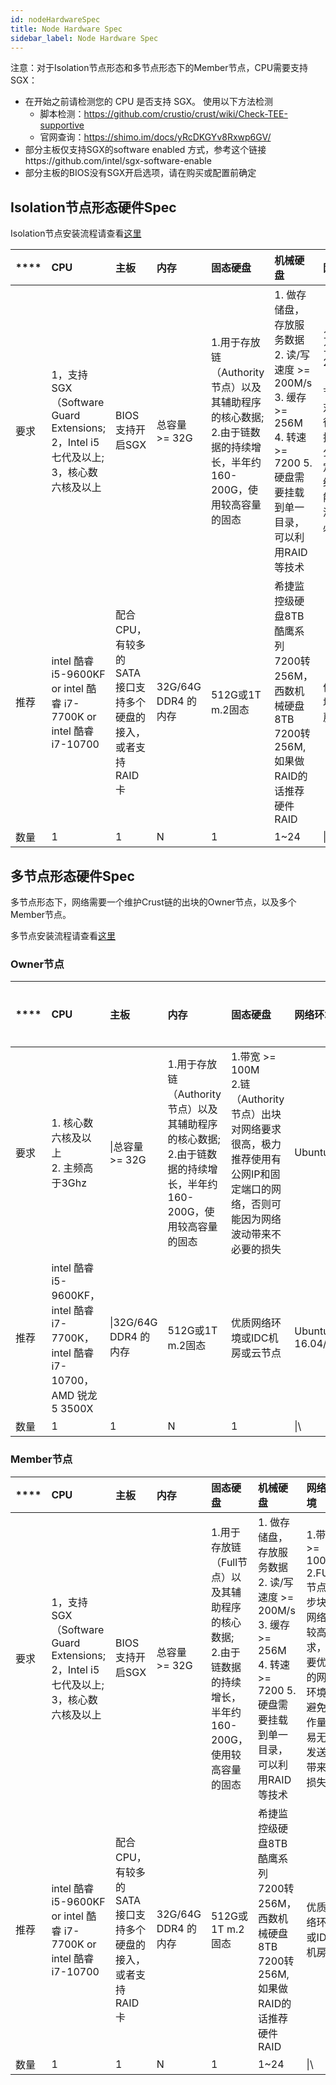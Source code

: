 ```yaml
---
id: nodeHardwareSpec
title: Node Hardware Spec
sidebar_label: Node Hardware Spec
---
```




注意：对于Isolation节点形态和多节点形态下的Member节点，CPU需要支持SGX：

* 在开始之前请检测您的 CPU 是否支持 SGX。 使用以下方法检测
  * 脚本检测：https://github.com/crustio/crust/wiki/Check-TEE-supportive
  * 官网查询：https://shimo.im/docs/yRcDKGYv8Rxwp6GV/
* 部分主板仅支持SGX的software enabled 方式，参考这个链接https://github.com/intel/sgx-software-enable
* 部分主板的BIOS没有SGX开启选项，请在购买或配置前确定




## Isolation节点形态硬件Spec

Isolation节点安装流程请查看[这里](isolationNode.md)


| **** | **CPU**                                                      | **主板**                                                    | **内存**            | **固态硬盘**                                                 | **机械硬盘**                                                 | **网络环境**                                                 | **操作系统**       |
| :--- | :----------------------------------------------------------- | :---------------------------------------------------------- | :------------------ | :----------------------------------------------------------- | :----------------------------------------------------------- | :----------------------------------------------------------- | :----------------- |
| 要求 | 1，支持SGX（Software Guard Extensions;<br>2，Intel i5七代及以上;<br>3，核心数六核及以上 | BIOS支持开启SGX                                             | 总容量 >= 32G       | 1.用于存放链（Authority节点）以及其辅助程序的核心数据;<br>2.由于链数据的持续增长，半年约160-200G，使用较高容量的固态 | 1. 做存储盘，存放服务数据<br>2. 读/写速度 >= 200M/s<br>3. 缓存 >= 256M<br>4. 转速 >= 7200 5.硬盘需要挂载到单一目录，可以利用RAID等技术 | 1.带宽 >= 100M<br>2.链（Authority节点）出块对网络要求很高，极力推荐使用有公网IP和固定端口的网络，否则可能因为网络波动带来不必要的损失 | Ubuntu 16.04/18.04 |
| 推荐 | intel 酷睿 i5-9600KF or intel 酷睿 i7-7700K or intel 酷睿 i7-10700 | 配合CPU，有较多的SATA接口支持多个硬盘的接入，或者支持RAID卡 | 32G/64G DDR4 的内存 | 512G或1T m.2固态                                             | 希捷监控级硬盘8TB 酷鹰系列 7200转256M，西数机械硬盘8TB 7200转256M, 如果做RAID的话推荐硬件RAID | 优质网络环境或IDC机房                                        | Ubuntu 16.04/18.04 |
| 数量 | 1                                                            | 1                                                           | N                   | 1                                                            | 1~24                                                         | \|\                                                          |                    |

## 多节点形态硬件Spec

多节点形态下，网络需要一个维护Crust链的出块的Owner节点，以及多个Member节点。

多节点安装流程请查看[这里](ownerNode.md)

### Owner节点

| **** | **CPU**                                                      | **主板**              | **内存**                                                     | **固态硬盘**                                                 | **网络环境**             | **操作系统** |
| :--- | :----------------------------------------------------------- | :-------------------- | :----------------------------------------------------------- | :----------------------------------------------------------- | :----------------------- | :----------- |
| 要求 | 1. 核心数六核及以上<br>2. 主频高于3Ghz                       | \|总容量 >= 32G       | 1.用于存放链（Authority节点）以及其辅助程序的核心数据;<br>2.由于链数据的持续增长，半年约160-200G，使用较高容量的固态 | 1.带宽 >= 100M<br>2.链（Authority节点）出块对网络要求很高，极力推荐使用有公网IP和固定端口的网络，否则可能因为网络波动带来不必要的损失 | Ubuntu                   |              |
| 推荐 | intel 酷睿 i5-9600KF，intel 酷睿 i7-7700K，intel 酷睿 i7-10700，AMD 锐龙5 3500X | \|32G/64G DDR4 的内存 | 512G或1T m.2固态                                             | 优质网络环境或IDC机房或云节点                                | Ubuntu 16.04/18.04/20.04 |              |
| 数量 | 1                                                            | 1                     | N                                                            | 1                                                            | \|\                      |              |

### Member节点

| **** | **CPU**                                                      | **主板**                                                    | **内存**            | **固态硬盘**                                                 | **机械硬盘**                                                 | **网络环境**                                                 | **操作系统**       |
| :--- | :----------------------------------------------------------- | :---------------------------------------------------------- | :------------------ | :----------------------------------------------------------- | :----------------------------------------------------------- | :----------------------------------------------------------- | :----------------- |
| 要求 | 1，支持SGX（Software Guard Extensions;<br>2，Intel i5七代及以上;<br>3，核心数六核及以上 | BIOS支持开启SGX                                             | 总容量 >= 32G       | 1.用于存放链（Full节点）以及其辅助程序的核心数据;<br>2.由于链数据的持续增长，半年约160-200G，使用较高容量的固态 | 1. 做存储盘，存放服务数据<br>2. 读/写速度 >= 200M/s<br>3. 缓存 >= 256M<br>4. 转速 >= 7200 5.硬盘需要挂载到单一目录，可以利用RAID等技术 | 1.带宽 >= 100M<br>2.FULL节点同步块对网络有较高要求，需要优质的网络环境，避免工作量交易无法发送所带来的损失 | Ubuntu 16.04/18.04 |
| 推荐 | intel 酷睿 i5-9600KF or intel 酷睿 i7-7700K or intel 酷睿 i7-10700 | 配合CPU，有较多的SATA接口支持多个硬盘的接入，或者支持RAID卡 | 32G/64G DDR4 的内存 | 512G或1T m.2固态                                             | 希捷监控级硬盘8TB 酷鹰系列 7200转256M，西数机械硬盘8TB 7200转256M, 如果做RAID的话推荐硬件RAID | 优质网络环境或IDC机房                                        | Ubuntu 16.04/18.04 |
| 数量 | 1                                                            | 1                                                           | N                   | 1                                                            | 1~24                                                         | \|\                                                          |                    |

